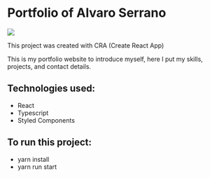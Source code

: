 # Portfolio of Alvaro Serrano

<img src ="https://github.com/AlvaroSerrano/AlvaroSerrano/blob/main/www.alvaroserrano.com.png" />
 
This project was created with CRA (Create React App)

This is my portfolio website to introduce myself, here I put my skills, projects, and contact details.

## Technologies used:
- React
- Typescript
- Styled Components
 
## To run this project:
- yarn install
- yarn run start